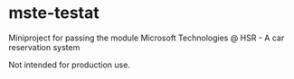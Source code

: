 mste-testat
===========

Miniproject for passing the module Microsoft Technologies @ HSR - A car reservation system

Not intended for production use.
